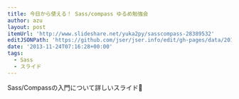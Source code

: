 ```yaml
---
title: 今日から使える！ Sass/compass ゆるめ勉強会
author: azu
layout: post
itemUrl: 'http://www.slideshare.net/yuka2py/sasscompass-28389532'
editJSONPath: 'https://github.com/jser/jser.info/edit/gh-pages/data/2013/11/index.json'
date: '2013-11-24T07:16:28+00:00'
tags:
  - Sass
  - スライド
---
```

Sass/Compassの入門について詳しいスライド
